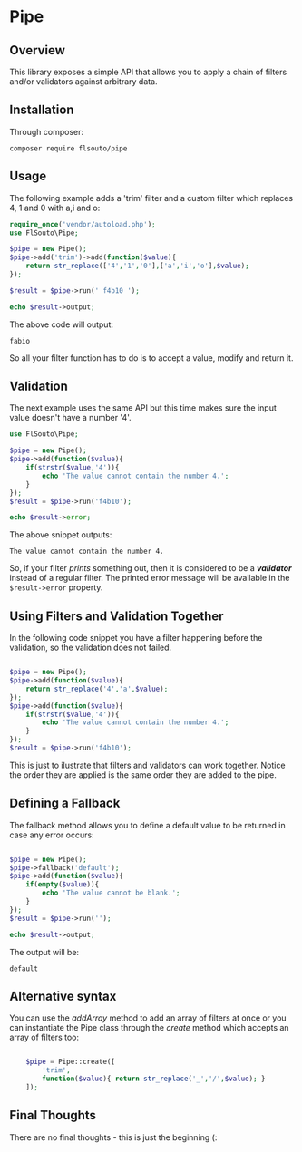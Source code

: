# Pipe

## Overview

This library exposes a simple API that allows you to apply a chain of filters and/or validators against arbitrary data.

## Installation

Through composer:

```
composer require flsouto/pipe
```

## Usage

The following example adds a 'trim' filter and a custom filter which replaces 4, 1 and 0 with a,i and o:

```php
require_once('vendor/autoload.php');
use FlSouto\Pipe;

$pipe = new Pipe();
$pipe->add('trim')->add(function($value){
	return str_replace(['4','1','0'],['a','i','o'],$value);
});

$result = $pipe->run(' f4b10 ');

echo $result->output;
```

The above code will output:

```
fabio
```

So all your filter function has to do is to accept a value, modify and return it.

## Validation

The next example uses the same API but this time makes sure the input value doesn't have a number '4'.

```php
use FlSouto\Pipe;

$pipe = new Pipe();
$pipe->add(function($value){
	if(strstr($value,'4')){
		echo 'The value cannot contain the number 4.';
	}
});    	
$result = $pipe->run('f4b10');

echo $result->error;
```

The above snippet outputs:

```
The value cannot contain the number 4.
```

So, if your filter *prints* something out, then it is considered to be a ***validator*** instead of a regular filter. The printed error message will be available in the `$result->error` property.

## Using Filters and Validation Together

In the following code snippet you have a filter happening before the validation, so the validation does not failed.

```php

$pipe = new Pipe();
$pipe->add(function($value){
	return str_replace('4','a',$value);
});
$pipe->add(function($value){
	if(strstr($value,'4')){
		echo 'The value cannot contain the number 4.';
	}
});
$result = $pipe->run('f4b10');


```

This is just to ilustrate that filters and validators can work together. Notice the order they are applied is the same order they are added to the pipe.

## Defining a Fallback

The fallback method allows you to define a default value to be returned in case any error occurs:

```php

$pipe = new Pipe();
$pipe->fallback('default');
$pipe->add(function($value){
	if(empty($value)){
		echo 'The value cannot be blank.';
	}
});
$result = $pipe->run('');

echo $result->output;
```

The output will be:

```
default
```

## Alternative syntax

You can use the *addArray* method to add an array of filters at once or you can instantiate the Pipe class through the *create* method which accepts an array of filters too:

```php

  	$pipe = Pipe::create([
  		'trim',
  		function($value){ return str_replace('_','/',$value); }
  	]);


```

## Final Thoughts

There are no final thoughts - this is just the beginning (: